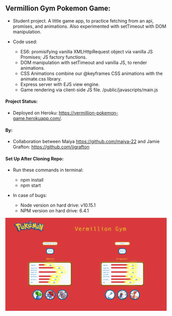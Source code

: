 ## Vermillion Gym Pokemon Game:
- Student project. A little game app, to practice fetching from an api, promises, and animations. Also experimented with setTimeout with DOM manipulation.

- Code used:
    - ES6: promisifying vanilla XMLHttpRequest object via vanilla JS Promises; JS factory functions. 
    - DOM manipulation with setTimeout and vanilla JS, to render animations. 
    - CSS Animations combine our @keyframes CSS animations with the animate.css library.
    - Express server with EJS view engine.
    - Game rendering via client-side JS file. /public/javascripts/main.js

#### Project Status:

- Deployed on Heroku: https://vermillion-pokemon-game.herokuapp.com/.

#### By:

- Collaboration between Maiya https://github.com/maiya-22 and Jamie Grafton: https://github.com/jjgrafton

#### Set Up After Cloning Repo:

- Run these commands in terminal:
    - npm install
    - npm start

- In case of bugs:
    - Node version on hard drive: v10.15.1
    - NPM version on hard drive: 6.4.1 

![Pokemon Game Layout 2](https://github.com/maiya-22/pokemon-game/blob/master/readme_images/pokemon-game-refactor.png)
